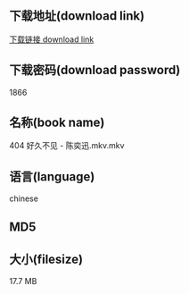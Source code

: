 ## 下载地址(download link)
[下载链接 download link](https://voluble-croquembouche-d321dc.netlify.app/?s=404+%E5%A5%BD%E4%B9%85%E4%B8%8D%E8%A7%81+-+%E9%99%88%E5%A5%95%E8%BF%85.mkv)

## 下载密码(download password)
1866

## 名称(book name)
404 好久不见 - 陈奕迅.mkv.mkv

## 语言(language)
chinese

## MD5


## 大小(filesize)
17.7 MB
